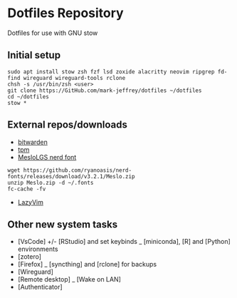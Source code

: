 # Dotfiles Repository 

Dotfiles for use with GNU stow

## Initial setup

```{shell}
sudo apt install stow zsh fzf lsd zoxide alacritty neovim ripgrep fd-find wireguard wireguard-tools rclone
chsh -s /usr/bin/zsh <user>
git clone https://GitHub.com/mark-jeffrey/dotfiles ~/dotfiles
cd ~/dotfiles
stow *
```

## External repos/downloads

- [bitwarden](https://bitwarden.com/download/)
- [tpm](https://github.com/tmux-plugins/tpm)
- [MesloLGS nerd font](https://www.nerdfonts.com/font-downloads)

```{shell}
wget https://github.com/ryanoasis/nerd-fonts/releases/download/v3.2.1/Meslo.zip
unzip Meslo.zip -d ~/.fonts
fc-cache -fv
```
- [LazyVim](https://www.lazyvim.org/installation)

## Other new system tasks

- [VsCode] +/- [RStudio] and set keybinds
_ [miniconda], [R] and [Python] environments
- [zotero]
- [Firefox]
_ [syncthing] and [rclone] for backups
- [Wireguard]
- [Remote desktop]
_ [Wake on LAN]
- [Authenticator]
